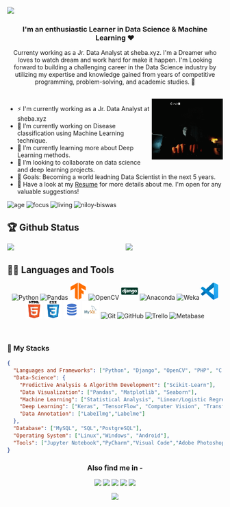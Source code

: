 ![](Media/CoverName.gif)

<h3 align="center">I'm an enthusiastic Learner in Data Science & Machine Learning ❤</h3>  

<p align="center"> Currenty working as a Jr. Data Analyst at sheba.xyz. I'm a Dreamer who loves to watch dream and work hard for make it happen. I'm Looking forward to building a challenging career in the Data Science industry by utilizing my expertise and knowledge gained from years of competitive programming, problem-solving, and academic studies. 🚀 </p>

</br>

<img width="33%" align="right" alt="Github Image" src="Media/Sideimage2.gif" />

- ⚡ I'm currently working as a Jr. Data Analyst at sheba.xyz
- 🔭 I’m currently working on Disease classification using Machine Learning technique.
- 🌱 I’m currently learning more about Deep Learning methods.
- 👯 I’m looking to collaborate on data science and deep learning projects.
- 🥅 Goals: Becoming a world leadning Data Scientist in the next 5 years.
- 📝 Have a look at my [Resume](https://drive.google.com/file/d/1dUMLbH9io0RV3ZZx-NpDD4ltXGqMrhr5/view?usp=sharing) for more details about me. I'm open for any valuable suggestions!

![age](https://img.shields.io/badge/age-23-blueviolet)
![focus](https://img.shields.io/badge/focus-DataScience-critical)
![living](https://img.shields.io/badge/living-Dhaka-3c9)
<img src = "https://komarev.com/ghpvc/?username=niloy-biswas" alt="niloy-biswas"/>


## 🏆 Github Status

<img  src="https://github-readme-stats.vercel.app/api?username=niloy-biswas&show_icons=true&hide_border=true&theme=tokyonight&show_icons=true&include_all_commits=true" width="45%" align="right" >
<img  src="https://github-readme-streak-stats.herokuapp.com/?user=niloy-biswas&theme=tokyonight&hide_border=true" width="45%" >
<!-- <img  src= "https://github-readme-stats.vercel.app/api/top-langs/?username=niloy-biswas&theme=tokyonight&langs_count=5&hide_border=true" > -->



## 👨‍💻 Languages and Tools

<div align="center">
  
<img alt="Python" width="40px" height = "40px" src="https://raw.githubusercontent.com/jmnote/z-icons/master/svg/python.svg" />
<img alt="Pandas" width="40px" height = "40px" src="https://www.pinclipart.com/picdir/big/367-3678882_python-logo-clipart-easy-pandas-python-logo-png.png" />
<img alt="Tensorflow" width="40px" height = "40px" src="https://github.com/devicons/devicon/blob/master/icons/tensorflow/tensorflow-original.svg" />
<img alt="OpenCV" width="40px" height = "40px" src="https://opencv.org/wp-content/uploads/2020/07/OpenCV_logo_no_text_.png" />
<img alt="Django" width="40px" height = "40px" src="https://github.com/devicons/devicon/blob/master/icons/django/django-original.svg" />
<img alt="Anaconda" width="40px" height = "40px" src="https://avatars0.githubusercontent.com/u/1158637?s=400&v=4" />
<img alt="Weka" width="40px" height = "40px" src="https://cdn1.itcentralstation.com/vendors/logos/original/weka.png?1425502299" />
<img alt="Visual Studio Code" width="40px" height = "40px" src="https://raw.githubusercontent.com/github/explore/80688e429a7d4ef2fca1e82350fe8e3517d3494d/topics/visual-studio-code/visual-studio-code.png" />
<img alt="HTML5" width="40px" height = "40px" src="https://raw.githubusercontent.com/github/explore/80688e429a7d4ef2fca1e82350fe8e3517d3494d/topics/html/html.png" />
<img alt="CSS3" width="40px" height = "40px" src="https://raw.githubusercontent.com/github/explore/80688e429a7d4ef2fca1e82350fe8e3517d3494d/topics/css/css.png" />
<img alt="SQL" width="40px" height = "40px" src="https://raw.githubusercontent.com/github/explore/80688e429a7d4ef2fca1e82350fe8e3517d3494d/topics/sql/sql.png" />
<img alt="MySQL" width="40px" height = "40px" src="https://raw.githubusercontent.com/github/explore/80688e429a7d4ef2fca1e82350fe8e3517d3494d/topics/mysql/mysql.png" />
<img  alt="Git" width="40px" height = "40px" src="https://i.imgur.com/0BKuO1I.png" />
<img alt="GitHub" width="40px" height = "40px" src="https://www.pinclipart.com/picdir/big/36-367455_github-for-hosting-the-code-and-tracking-issues.png" />
<img alt="Trello" width="40px" height = "40px" src="https://i.imgur.com/yBHwdqa.png" />
<img alt="Metabase" width="40px" height = "40px" src="https://mellowhost.com/images/metabase_2.png" />

</div>
<br /> <br />
  
### 💬 My Stacks

```json
{
  "Languages and Frameworks": ["Python", "Django", "OpenCV", "PHP", "C (basic)", "HTML", "CSS", "Bootstrap"],
  "Data-Science": {
    "Predictive Analysis & Algorithm Development": ["Scikit-Learn"],
    "Data Visualization": ["Pandas", "Matplotlib", "Seaborn"],
    "Machine Learning": ["Statistical Analysis", "Linear/Logistic Regression","Clustering"],
    "Deep Learning": ["Keras", "TensorFlow", "Computer Vision", "Transfer Learning"],
    "Data Annotation": ["LabeIlmg","Labelme"]
  },
  "Database": ["MySQL", "SQL","PostgreSQL"],
  "Operating System": ["Linux","Windows", "Android"],
  "Tools": ["Jupyter Notebook","PyCharm","Visual Code","Adobe Photoshop"]
}
```

<div align="center">

### Also find me in - 


[<img src="https://img.shields.io/badge/linkedin-%230077B5.svg?&style=for-the-badge&logo=linkedin&logoColor=white" />](https://https://www.linkedin.com/in/niloy--biswas/) 
[<img src = "https://img.shields.io/badge/facebook-%230077B5.svg?&style=for-the-badge&logo">](https://www.facebook.com/Niloy.swe/) 
[<img src="https://img.shields.io/badge/Gmail-D14836?style=for-the-badge&logo=gmail&logoColor=white">](https://mail.google.com/mail/?view=cm&fs=1&to=niloy.swe@gmail.com)
[<img src = "https://img.shields.io/badge/kaggle-%230077B5.svg?&style=for-the-badge&logo">](https://www.kaggle.com/niloyswe) 
[<img src = "https://img.shields.io/badge/Researchgate-%230077B5.svg?&style=for-the-badge&logo">](https://www.researchgate.net/profile/Niloy_Biswas4) 
  
<div/>


![](https://raw.githubusercontent.com/halfrost/halfrost/master/icons/header_.png)

